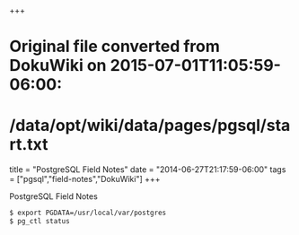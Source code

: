 +++
# Original file converted from DokuWiki on 2015-07-01T11:05:59-06:00:
#    /data/opt/wiki/data/pages/pgsql/start.txt
title = "PostgreSQL Field Notes"
date  = "2014-06-27T21:17:59-06:00"
tags  = ["pgsql","field-notes","DokuWiki"]
+++

PostgreSQL Field Notes
<!--more-->

~~~ bash
$ export PGDATA=/usr/local/var/postgres
$ pg_ctl status
~~~
